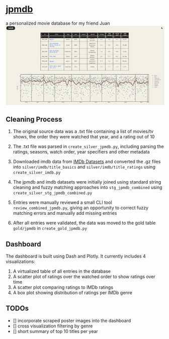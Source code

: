 # [jpmdb](https://jpmdb.jeffbrennan.dev/)

a personalized movie database for my friend Juan
![site](docs/site.png)


## Cleaning Process

1. The original source data was a .txt file containing a list of movies/tv shows, the order they were watched that year, and a rating out of 10

2. The .txt file was parsed in `create_silver_jpmdb.py`, including parsing the ratings, seasons, watch order, year specifiers and other metadata

3. Downloaded imdb data from [IMDb Datasets](https://datasets.imdbws.com/) and converted the .gz files into `silver/imdb/title_basics` and `silver/imdb/title_ratings` using `create_silver_imdb.py`

4. The jpmdb and imdb datasets were initially joined using standard string cleaning and fuzzy matching approaches into `stg_jpmdb_combined` using `create_silver_stg_jpmdb_combined.py`

5. Entries were manually reviewed a small CLI tool `review_combined_jpmdb.py`, giving an opportunity to correct fuzzy matching errors and manually add missing entries

6. After all entries were validated, the data was moved to the gold table `gold/jpmdb` in `create_gold_jpmdb.py`


## Dashboard

The dashboard is built using Dash and Plotly. It currently includes 4 visualizations:

1. A virtualized table of all entries in the database
2. A scatter plot of ratings over the watched order to show ratings over time
3. A scatter plot comparing ratings to IMDb ratings
4. A box plot showing distribution of ratings per IMDb genre


## TODOs

- [] incorporate scraped poster images into the dashboard
- [] cross visualization filtering by genre
- [] short summary of top 10 titles per year